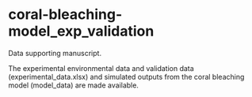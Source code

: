 # coral-bleaching-model_exp_validation
Data supporting manuscript. 

The experimental environmental data and validation data (experimental_data.xlsx) and simulated outputs from the coral bleaching model (model_data) are made available.
